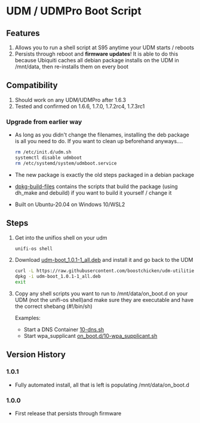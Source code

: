 # UDM / UDMPro Boot Script

## Features

1. Allows you to run a shell script at S95 anytime your UDM starts / reboots
1. Persists through reboot and **firmware updates**! It is able to do this because Ubiquiti caches all debian package installs on the UDM in /mnt/data, then re-installs them on every boot

## Compatibility

1. Should work on any UDM/UDMPro after 1.6.3
2. Tested and confirmed on 1.6.6, 1.7.0, 1.7.2rc4, 1.7.3rc1

### Upgrade from earlier way

* As long as you didn't change the filenames, installing the deb package is all you need to do.  If you want to clean up beforehand anyways....

    ```bash
    rm /etc/init.d/udm.sh
    systemctl disable udmboot
    rm /etc/systemd/system/udmboot.service
    ```

* The new package is exactly the old steps packaged in a debian package
* [dpkg-build-files](dpkg-build-files) contains the scripts that build the package (using dh_make and debuild) if you want to build it yourself / change it
* Built on Ubuntu-20.04 on Windows 10/WSL2

## Steps

1. Get into the unifios shell on your udm

    ```bash
    unifi-os shell
    ```

2. Download [udm-boot_1.0.1-1_all.deb](packages/udm-boot_1.0.1-1_all.deb) and install it and go back to the UDM

    ```bash
    curl -L https://raw.githubusercontent.com/boostchicken/udm-utilities/master/on-boot-script/packages/udm-boot_1.0.1-1_all.deb -o udm-boot_1.0.1-1_all.deb
    dpkg -i udm-boot_1.0.1-1_all.deb
    exit
    ```

3. Copy any shell scripts you want to run to /mnt/data/on_boot.d on your UDM (not the unifi-os shell)and make sure they are executable and have the correct shebang (#!/bin/sh)

    Examples:
    * Start a DNS Container [10-dns.sh](../dns-common/on_boot.d/10-dns.sh)
    * Start wpa_supplicant [on_boot.d/10-wpa_supplicant.sh](examples/udm-files/on_boot.d/10-wpa_supplicant.sh)

## Version History

### 1.0.1

* Fully automated install, all that is left is populating /mnt/data/on_boot.d

### 1.0.0

* First release that persists through firmware
